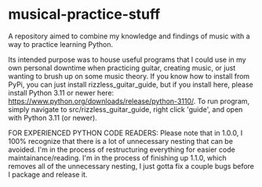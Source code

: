 # musical-practice-stuff
A repository aimed to combine my knowledge and findings of music with a way to practice learning Python.

Its intended purpose was to house useful programs that I could use in my own personal downtime when practicing guitar, creating music, or just wanting to brush up
on some music theory. If you know how to install from PyPi, you can just install rizzless_guitar_guide, but if you install here, please install Python 3.11 or newer here: https://www.python.org/downloads/release/python-3110/.
To run program, simply navigate to src/rizzless_guitar_guide, right click 'guide', and open with Python 3.11 (or newer).

FOR EXPERIENCED PYTHON CODE READERS: Please note that in 1.0.0, I 100% recognize that there is a lot of unnecessary nesting that can be avoided. I'm in the process of restructuring everything for easier code maintainance/reading. I'm in the process of finishing up 1.1.0, which removes all of the unnecessary nesting, I just gotta fix a couple bugs before I package and release it.
